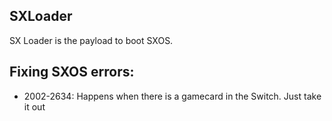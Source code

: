 ## SXLoader

SX Loader is the payload to boot SXOS.

## Fixing SXOS errors: 

- 2002-2634: Happens when there is a gamecard in the Switch. Just take it out

